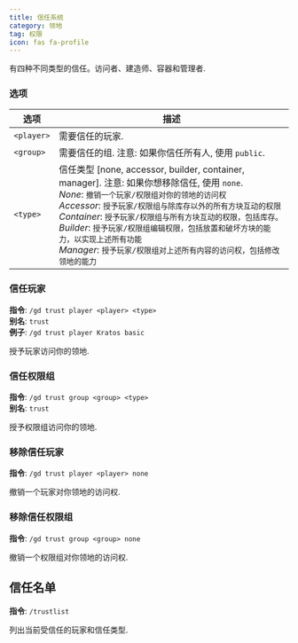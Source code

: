```yaml
---
title: 信任系统
category: 领地
tag: 权限
icon: fas fa-profile
---
```


有四种不同类型的信任。访问者、建造师、容器和管理者.

### 选项
|选项 | 描述 |
| --------- | ----------- |
| `<player>`| 需要信任的玩家. |
| `<group>` | 需要信任的组. 注意: 如果你信任所有人, 使用 `public`. |
| `<type>`  | 信任类型 [none, accessor, builder, container, manager]. 注意: 如果你想移除信任, 使用 `none`. <br>*None*: `撤销一个玩家/权限组对你的领地的访问权`<br>*Accessor*: `授予玩家/权限组与除库存以外的所有方块互动的权限`<br>*Container*: `授予玩家/权限组与所有方块互动的权限，包括库存。`<br>*Builder*: `授予玩家/权限组编辑权限，包括放置和破坏方块的能力，以实现上述所有功能`<br>*Manager*: `授予玩家/权限组对上述所有内容的访问权，包括修改领地的能力`  |

### 信任玩家
**指令**: `/gd trust player <player> <type>`  
**别名**: `trust`  
**例子**: `/gd trust player Kratos basic`  

授予玩家访问你的领地.

### 信任权限组
**指令**: `/gd trust group <group> <type>`  
**别名**: `trust`  

授予权限组访问你的领地.

### 移除信任玩家
**指令**: `/gd trust player <player> none`  

撤销一个玩家对你领地的访问权.

### 移除信任权限组
**指令**: `/gd trust group <group> none`  

撤销一个权限组对你领地的访问权.

## 信任名单
**指令**: `/trustlist` 

列出当前受信任的玩家和信任类型.
